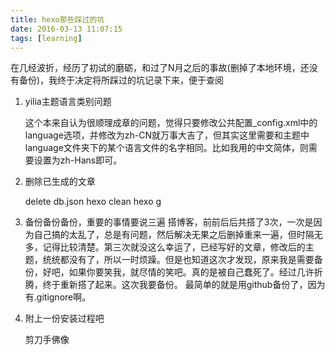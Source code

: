 ```yaml
---
title: hexo那些踩过的坑
date: 2016-03-13 11:07:15
tags: [learning]
---
```

在几经波折，经历了初试的磨砺，和过了N月之后的事故(删掉了本地环境，还没有备份)，我终于决定将所踩过的坑记录下来，便于查阅

1. yilia主题语言类别问题
	
	 这个本来自认为很顺理成章的问题，觉得只要修改公共配置_config.xml中的language选项，并修改为zh-CN就万事大吉了，但其实这里需要和主题中language文件夹下的某个语言文件的名字相同。比如我用的中文简体，则需要设置为zh-Hans即可。

2. 删除已生成的文章
	
	
	delete db.json
	hexo clean
	hexo g

3. 备份备份备份，重要的事情要说三遍
	搭博客，前前后后共搭了3次，一次是因为自己搞的太乱了，总是有问题，然后解决无果之后删掉重来一遍，但时隔无多，记得比较清楚。第三次就没这么幸运了，已经写好的文章，修改后的主题，统统都没有了，所以一时烦躁。但是也知道这次才发现，原来我是需要备份，好吧，如果你要笑我，就尽情的笑吧。真的是被自己蠢死了。经过几许折腾，终于重新搭了起来。这次我要备份。
	最简单的就是用github备份了，因为有.gitignore啊。

4. 附上一份安装过程吧
	

	剪刀手佛像 